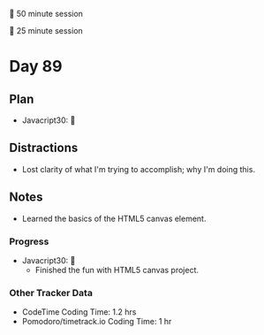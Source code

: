 🍒 50 minute session

🍅 25 minute session

# Day 89

## Plan

-   Javacript30: 🍒

## Distractions

-   Lost clarity of what I'm trying to accomplish; why I'm doing this.

## Notes

-   Learned the basics of the HTML5 canvas element.

### Progress

-   Javacript30: 🍒
    -   Finished the fun with HTML5 canvas project.

### Other Tracker Data

-   CodeTime Coding Time: 1.2 hrs
-   Pomodoro/timetrack.io Coding Time: 1 hr
